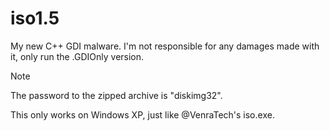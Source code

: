 # iso1.5
My new C++ GDI malware. I'm not responsible for any damages made with it, only run the .GDIOnly version.

> [!NOTE]
> The password to the zipped archive is "diskimg32".
>
> This only works on Windows XP, just like @VenraTech's iso.exe.
